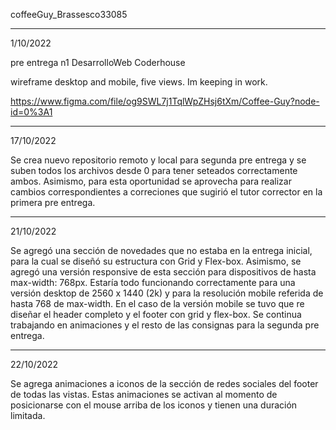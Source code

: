 coffeeGuy_Brassesco33085

----------------------------------------------------------------------------

1/10/2022

pre entrega n1 DesarrolloWeb Coderhouse

wireframe desktop and mobile, five views. Im keeping in work.

https://www.figma.com/file/og9SWL7j1TqlWpZHsj6tXm/Coffee-Guy?node-id=0%3A1

---------------------------------------------------------------------------

17/10/2022

Se crea nuevo repositorio remoto y local para segunda pre entrega y se suben todos los archivos desde 0 para tener seteados correctamente ambos.
Asimismo, para esta oportunidad se aprovecha para realizar cambios correspondientes a correciones que sugirió el tutor corrector en la primera pre entrega.

----------------------------------------------------------------------------------------------------------

21/10/2022

Se agregó una sección de novedades que no estaba en la entrega inicial, para la cual se diseñó su estructura con Grid y Flex-box. Asimismo, se agregó una versión responsive de esta sección para dispositivos de hasta max-width: 768px. Estaría todo funcionando correctamente para una versión desktop de 2560 x 1440 (2k) y para la resolución mobile referida de hasta 768 de max-width. En el caso de la versión mobile se tuvo que re diseñar el header completo y el footer con grid y flex-box. Se continua trabajando en animaciones y el resto de las consignas para la segunda pre entrega. 

----------------------------------------------------------------------------------------------------------

22/10/2022

Se agrega animaciones a iconos de la sección de redes sociales del footer de todas las vistas. Estas animaciones se activan al momento de posicionarse con el mouse arriba de los iconos y tienen una duración limitada.


